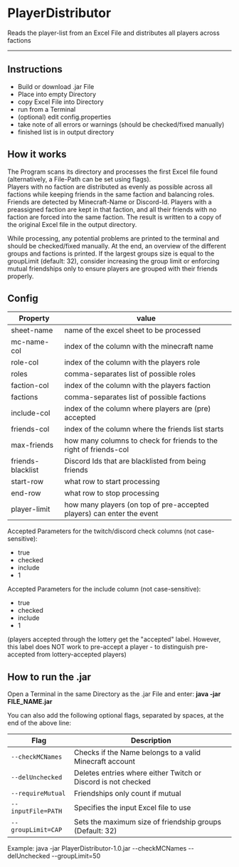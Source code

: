 # PlayerDistributor
Reads the player-list from an Excel File and distributes all players across factions

---

## Instructions
- Build or download .jar File
- Place into empty Directory
- copy Excel File into Directory
- run from a Terminal
- (optional) edit config.properties
- take note of all errors or warnings (should be checked/fixed manually)
- finished list is in output directory

## How it works
The Program scans its directory and processes the first Excel file found
(alternatively, a File-Path can be set using flags).  
Players with no faction are distributed as evenly as possible across all factions
while keeping friends in the same faction and balancing roles.
Friends are detected by Minecraft-Name or Discord-Id.
Players with a preassigned faction are kept in that faction, and all their friends
with no faction are forced into the same faction.
The result is written to a copy of the original Excel file in the output directory.

While processing, any potential problems are printed to the terminal and should be checked/fixed
manually. At the end, an overview of the different groups and factions is printed.
If the largest groups size is equal to the groupLimit (default: 32), consider increasing
the group limit or enforcing mutual friendships only to ensure players are grouped with their
friends properly.

## Config
| **Property**      | **value**                                                             |
|-------------------|-----------------------------------------------------------------------|
| sheet-name        | name of the excel sheet to be processed                               |
| mc-name-col       | index of the column with the minecraft name                           |
| role-col          | index of the column with the players role                             |
| roles             | comma-separates list of possible roles                                |
| faction-col       | index of the column with the players faction                          |
| factions          | comma-separates list of possible factions                             |
| include-col       | index of the column where players are (pre) accepted                  |
| friends-col       | index of the column where the friends list starts                     |
| max-friends       | how many columns to check for friends to the right of friends-col     |
| friends-blacklist | Discord Ids that are blacklisted from being friends                   |
| start-row         | what row to start processing                                          |
| end-row           | what row to stop processing                                           |
| player-limit      | how many players (on top of pre-accepted players) can enter the event |

Accepted Parameters for the twitch/discord check columns (not case-sensitive):
- true
- checked
- include
- 1

Accepted Parameters for the include column (not case-sensitive):
- true
- checked
- include
- 1

(players accepted through the lottery get the "accepted" label. However, this label does NOT work 
to pre-accept a player - to distinguish pre-accepted from lottery-accepted players)

## How to run the .jar
Open a Terminal in the same Directory as the .jar File and enter: 
**java -jar FILE_NAME.jar**

You can also add the following optional flags, separated by spaces, at the end of the above line:

  | Flag               | Description                                                   |
  |--------------------|---------------------------------------------------------------|
  | `--checkMCNames`   | Checks if the Name belongs to a valid Minecraft account       |
  | `--delUnchecked`   | Deletes entries where either Twitch or Discord is not checked |
  | `--requireMutual`  | Friendships only count if mutual                              |
  | `--inputFile=PATH` | Specifies the input Excel file to use                         |
  | `--groupLimit=CAP` | Sets the maximum size of friendship groups (Default: 32)      |

Example: java -jar PlayerDistributor-1.0.jar --checkMCNames --delUnchecked --groupLimit=50